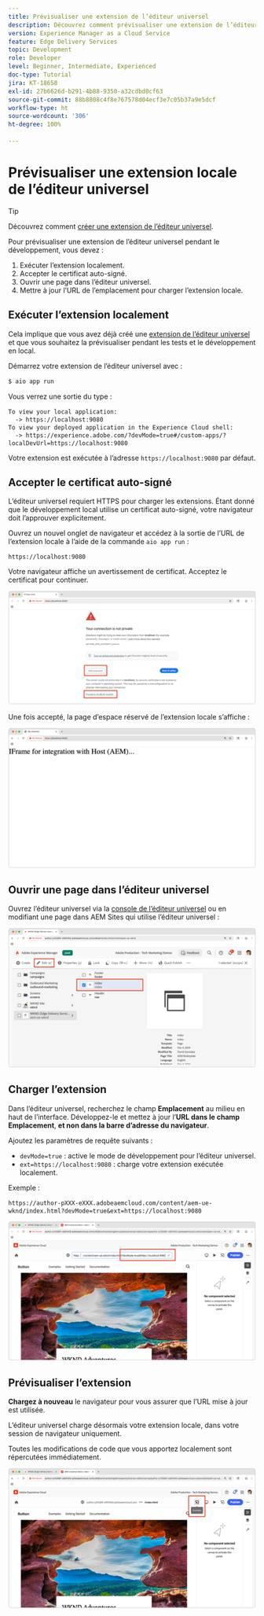 ```yaml
---
title: Prévisualiser une extension de l’éditeur universel
description: Découvrez comment prévisualiser une extension de l’éditeur universel exécutée localement pendant le développement.
version: Experience Manager as a Cloud Service
feature: Edge Delivery Services
topic: Development
role: Developer
level: Beginner, Intermediate, Experienced
doc-type: Tutorial
jira: KT-18658
exl-id: 27b6626d-b291-4b88-9350-a32cdbd0cf63
source-git-commit: 88b8808c4f8e767578d04ecf3e7c05b37a9e5dcf
workflow-type: ht
source-wordcount: '306'
ht-degree: 100%

---
```


# Prévisualiser une extension locale de l’éditeur universel

>[!TIP]
> Découvrez comment [créer une extension de l’éditeur universel](https://developer.adobe.com/uix/docs/services/aem-universal-editor/).

Pour prévisualiser une extension de l’éditeur universel pendant le développement, vous devez :

1. Exécuter l’extension localement.
2. Accepter le certificat auto-signé.
3. Ouvrir une page dans l’éditeur universel.
4. Mettre à jour l’URL de l’emplacement pour charger l’extension locale.

## Exécuter l’extension localement

Cela implique que vous avez déjà créé une [extension de l’éditeur universel](https://developer.adobe.com/uix/docs/services/aem-universal-editor/) et que vous souhaitez la prévisualiser pendant les tests et le développement en local.

Démarrez votre extension de l’éditeur universel avec :

```bash
$ aio app run
```

Vous verrez une sortie du type :

```
To view your local application:
  -> https://localhost:9080
To view your deployed application in the Experience Cloud shell:
  -> https://experience.adobe.com/?devMode=true#/custom-apps/?localDevUrl=https://localhost:9080
```

Votre extension est exécutée à l’adresse `https://localhost:9080` par défaut.


## Accepter le certificat auto-signé

L’éditeur universel requiert HTTPS pour charger les extensions. Étant donné que le développement local utilise un certificat auto-signé, votre navigateur doit l’approuver explicitement.

Ouvrez un nouvel onglet de navigateur et accédez à la sortie de l’URL de l’extension locale à l’aide de la commande `aio app run` :

```
https://localhost:9080
```

Votre navigateur affiche un avertissement de certificat. Acceptez le certificat pour continuer.

![Acceptation du certificat auto-signé](./assets/local-extension-preview/accept-certificate.png)

Une fois accepté, la page d’espace réservé de l’extension locale s’affiche :

![L’extension est accessible](./assets/local-extension-preview/extension-accessible.png)


## Ouvrir une page dans l’éditeur universel

Ouvrez l’éditeur universel via la [console de l’éditeur universel](https://experience.adobe.com/#/@myOrg/aem/editor/canvas/) ou en modifiant une page dans AEM Sites qui utilise l’éditeur universel :

![Ouverture d’une page dans l’éditeur universel](./assets/local-extension-preview/open-page-in-ue.png)


## Charger l’extension

Dans l’éditeur universel, recherchez le champ **Emplacement** au milieu en haut de l’interface. Développez-le et mettez à jour l’**URL dans le champ Emplacement**, **et non dans la barre d’adresse du navigateur**.

Ajoutez les paramètres de requête suivants :

* `devMode=true` : active le mode de développement pour l’éditeur universel.
* `ext=https://localhost:9080` : charge votre extension exécutée localement.

Exemple :

```
https://author-pXXX-eXXX.adobeaemcloud.com/content/aem-ue-wknd/index.html?devMode=true&ext=https://localhost:9080
```

![Mise à jour de l’URL de l’emplacement de l’éditeur universel](./assets/local-extension-preview/update-location-url.png)


## Prévisualiser l’extension

**Chargez à nouveau** le navigateur pour vous assurer que l’URL mise à jour est utilisée.

L’éditeur universel charge désormais votre extension locale, dans votre session de navigateur uniquement.

Toutes les modifications de code que vous apportez localement sont répercutées immédiatement.

![Extension locale chargée](./assets/local-extension-preview/extension-loaded.png)
